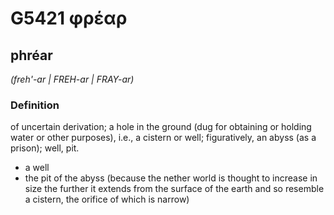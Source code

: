 # G5421 φρέαρ

## phréar

_(freh'-ar | FREH-ar | FRAY-ar)_

### Definition

of uncertain derivation; a hole in the ground (dug for obtaining or holding water or other purposes), i.e., a cistern or well; figuratively, an abyss (as a prison); well, pit.

- a well
- the pit of the abyss (because the nether world is thought to increase in size the further it extends from the surface of the earth and so resemble a cistern, the orifice of which is narrow)

